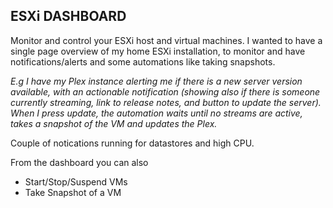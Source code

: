 ## ESXi DASHBOARD

Monitor and control your ESXi host and virtual machines. I wanted to have a single page overview of my home ESXi installation, to monitor and have notifications/alerts and some automations like taking snapshots.

*E.g I have my Plex instance alerting me if there is a new server version available, with an actionable notification (showing also if there is someone currently streaming, link to release notes, and button to update the server). When I press update, the automation waits until no streams are active, takes a snapshot of the VM and updates the Plex.*

Couple of notications running for datastores and high CPU.

From the dashboard you can also

* Start/Stop/Suspend VMs
* Take Snapshot of a VM

